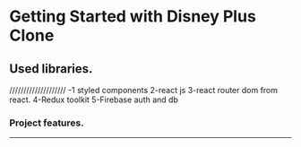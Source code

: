 # Getting Started with Disney Plus Clone

 
## Used libraries.
////////////////////
-1 styled components
2-react js
3-react router dom from react.
4-Redux toolkit
5-Firebase auth and db
 

### Project features.
***********************

 